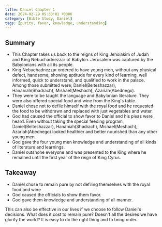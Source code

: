 ```yaml
---
title: Daniel Chapter 1
date: 2024-02-29 05:30:01 +0300
category: [Bible Study, Daniel]
tags: [purity, favor, knowledge, understanding]
---
```

## Summary

- This Chapter takes us back to the reigns of King Jehoiakim of Judah and King Nebuchadnezzar of Babylon. Jerusalem was captured by the Babylonians with all its people.  
- King Nebuchadnezzar ordered to have young men, without any physical defect, handsome, showing aptitude for every kind of learning, well informed, quick to understand, and qualified to work in the palace. Among those submitted were; Daniel(Belteshazzar), Hananiah(Shadrach), Mishael(Meshach), Azariah(Abednego).  
- They were to be taught the language and Babylonian literature. They were also offered special food and wine from the King's table.  
- Daniel chose not to defile himself with the royal food and he requested the food to be withdrawn and replaced with just vegetables and water.  
- God had caused the official to show favor to Daniel and his pleas were heard. Even without taking the special feeding program, Daniel(Belteshazzar), Hananiah(Shadrach), Mishael(Meshach), Azariah(Abednego) looked healthier and better nourished than any other young men.  
- God gave the four young men knowledge and understanding of all kinds of literature and learnings.  
- Daniel outshone everyone and was presented to the King where he remained until the first year of the reign of King Cyrus.

## Takeaway

* Daniel chose to remain pure by not defiling themselves with the royal food and wine
* God caused the officials to show them favor.
* God gave them knowledge and understanding of all manner.

This can also be effective in our lives if we choose to follow Daniel's decisions. What does it cost to remain pure? Doesn't all the desires we have glorify the world? It is easy to do the right thing and to bring order.
